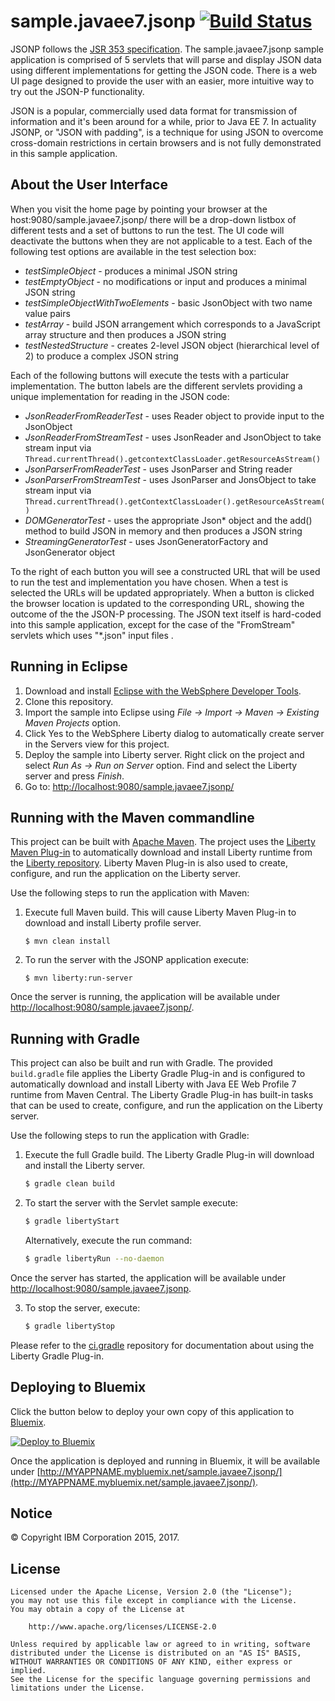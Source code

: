# sample.javaee7.jsonp [![Build Status](https://travis-ci.org/WASdev/sample.javaee7.jsonp.svg?branch=master)](https://travis-ci.org/WASdev/sample.javaee7.jsonp)

JSONP follows the [JSR 353 specification](https://jcp.org/en/jsr/detail?id=353).  The sample.javaee7.jsonp sample application is comprised of 5 servlets that will parse and display JSON data using different implementations for getting the JSON code.  There is a web UI page designed to provide the user with an easier, more intuitive way to try out the JSON-P functionality.

JSON is a popular, commercially used data format for transmission of information and it's been around for a while, prior to Java EE 7.
In actuality JSONP, or "JSON with padding", is a technique for using JSON to overcome cross-domain restrictions in certain browsers and is not fully demonstrated in this sample application.

## About the User Interface

When you visit the home page by pointing your browser at the host:9080/sample.javaee7.jsonp/ there will be a drop-down listbox of different tests and a set of buttons to run the test. The UI code will deactivate the buttons when they are not applicable to a test. Each of the following test options are available in the test selection box:

* *testSimpleObject* - produces a minimal JSON string
* *testEmptyObject* - no modifications or input and produces a minimal JSON string
* *testSimpleObjectWithTwoElements* - basic JsonObject with two name value pairs
* *testArray* - build JSON arrangement which corresponds to a JavaScript array structure and then produces a JSON string
* *testNestedStructure* - creates 2-level JSON object (hierarchical level of 2) to produce a complex JSON string

Each of the following buttons will execute the tests with a particular implementation. The button labels are the different servlets providing a unique implementation for reading in the JSON code:

* *JsonReaderFromReaderTest* - uses Reader object to provide input to the JsonObject
* *JsonReaderFromStreamTest* - uses JsonReader and JsonObject to take stream input via `Thread.currentThread().getcontextClassLoader.getResourceAsStream()`
* *JsonParserFromReaderTest* - uses JsonParser and String reader
* *JsonParserFromStreamTest* - uses JsonParser and JonsObject to take stream input via `Thread.currentThread().getContextClassLoader().getResourceAsStream()`
* *DOMGeneratorTest* - uses the appropriate Json* object and the add() method to build JSON in memory and then produces a JSON string
* *StreamingGeneratorTest* - uses JsonGeneratorFactory and JsonGenerator object

To the right of each button you will see a constructed URL that will be used to run the test and implementation you have chosen. When a test is selected the URLs will be updated appropriately. When a button is clicked the browser location is updated to the corresponding URL, showing the outcome of the the JSON-P processing. The JSON text itself is hard-coded into this sample application, except for the case of the "FromStream" servlets which uses "*.json" input files .

## Running in Eclipse

1. Download and install [Eclipse with the WebSphere Developer Tools](https://developer.ibm.com/wasdev/downloads/liberty-profile-using-eclipse/).
2. Clone this repository.
3. Import the sample into Eclipse using *File -> Import -> Maven -> Existing Maven Projects* option.
4. Click Yes to the WebSphere Liberty dialog to automatically create server in the Servers view for this project.
5. Deploy the sample into Liberty server. Right click on the project and select *Run As -> Run on Server* option. Find and select the Liberty server and press *Finish*.
6. Go to: [http://localhost:9080/sample.javaee7.jsonp/](http://localhost:9080/sample.javaee7.jsonp/)

## Running with the Maven commandline

This project can be built with [Apache Maven](http://maven.apache.org/). The project uses the [Liberty Maven Plug-in](https://github.com/WASdev/ci.maven) to automatically download and install Liberty runtime from the [Liberty repository](https://developer.ibm.com/wasdev/downloads/). Liberty Maven Plug-in is also used to create, configure, and run the application on the Liberty server.

Use the following steps to run the application with Maven:

1. Execute full Maven build. This will cause Liberty Maven Plug-in to download and install Liberty profile server.
    ```
    $ mvn clean install
    ```

2. To run the server with the JSONP application execute:
    ```
    $ mvn liberty:run-server
    ```

Once the server is running, the application will be available under [http://localhost:9080/sample.javaee7.jsonp/](http://localhost:9080/sample.javaee7.jsonp/).

## Running with Gradle

This project can also be built and run with Gradle. The provided `build.gradle` file applies the Liberty Gradle Plug-in and is configured to automatically download and install Liberty with Java EE Web Profile 7 runtime from Maven Central. The Liberty Gradle Plug-in has built-in tasks that can be used to create, configure, and run the application on the Liberty server.

Use the following steps to run the application with Gradle:

1. Execute the full Gradle build. The Liberty Gradle Plug-in will download and install the Liberty server.
    ```bash
    $ gradle clean build
    ```

2. To start the server with the Servlet sample execute:
    ```bash
    $ gradle libertyStart
    ```

    Alternatively, execute the run command:
    ```bash
    $ gradle libertyRun --no-daemon
    ```

Once the server has started, the application will be available under [http://localhost:9080/sample.javaee7.jsonp](http://localhost:9080/sample.javaee7.jsonp).

3. To stop the server, execute:
    ```bash
    $ gradle libertyStop
    ```  

Please refer to the [ci.gradle](http://github.com/WASDev/ci.gradle) repository for documentation about using the Liberty Gradle Plug-in.

## Deploying to Bluemix

Click the button below to deploy your own copy of this application to [Bluemix](https://bluemix.net).

[![Deploy to Bluemix](https://bluemix.net/deploy/button.png)](https://bluemix.net/deploy?repository=https://github.com/WASdev/sample.javaee7.jsonp)

Once the application is deployed and running in Bluemix, it will be available under
[http://MYAPPNAME.mybluemix.net/sample.javaee7.jsonp/](http://MYAPPNAME.mybluemix.net/sample.javaee7.jsonp/).

## Notice

© Copyright IBM Corporation 2015, 2017.

## License

```text
Licensed under the Apache License, Version 2.0 (the "License");
you may not use this file except in compliance with the License.
You may obtain a copy of the License at

    http://www.apache.org/licenses/LICENSE-2.0

Unless required by applicable law or agreed to in writing, software
distributed under the License is distributed on an "AS IS" BASIS,
WITHOUT WARRANTIES OR CONDITIONS OF ANY KIND, either express or implied.
See the License for the specific language governing permissions and
limitations under the License.
````

[Liberty Maven Plug-in]: https://github.com/WASdev/ci.maven
